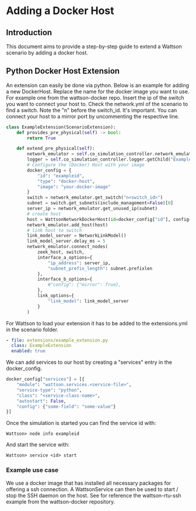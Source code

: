 # Adding a Docker Host

## Introduction

This document aims to provide a step-by-step guide to extend a Wattson scenario by adding a docker host.

## Python Docker Host Extension

An extension can easily be done via python.
Below is an example for adding a new DockerHost.
Replace the name for the docker image you want to use. 
For example one from the wattson-docker repo.
Insert the ip of the switch you want to connect your host to.
Check the network.yml of the scenario to find a switch.
Note the "n" before the switch_id. 
It's important.
You can connect your host to a mirror port by uncommenting the respective line.

```python
class ExampleExtension(ScenarioExtension):
    def provides_pre_physical(self) -> bool:
        return True

    def extend_pre_physical(self):
        network_emulator = self.co_simulation_controller.network_emulator
        logger = self.co_simulation_controller.logger.getChild("ExampleExtension")
        # Configure the (Docker) Host with your image
        docker_config = {
            "id": "exampleid",
            "type": "docker-host",
            "image": "your-docker-image"
        }
        switch = network_emulator.get_switch("n<switch_id>")
        subnet = switch.get_subnets(include_management=False)[0]
        server_ip = network_emulator.get_unused_ip(subnet)
        # create host
        host = WattsonNetworkDockerHost(id=docker_config["id"], config=docker_config)
        network_emulator.add_host(host)
        # link host to switch
        link_model_server = NetworkLinkModel()
        link_model_server.delay_ms = 5
        network_emulator.connect_nodes(
            zeek_host, switch,
            interface_a_options={
                "ip_address": server_ip,
                "subnet_prefix_length": subnet.prefixlen
            },
            interface_b_options={
                #"config": {"mirror": True},
            },
            link_options={
                "link_model": link_model_server
            }
        )
```

For Wattson to load your extension it has to be added to the extensions.yml in the scenario folder.

```yaml
- file: extensions/example_extension.py
  class: ExampleExtension
  enabled: true
```

We can add services to our host by creating a "services" entry in the docker_config.

```python
docker_config["services"] = [{
    "module": "wattson.services.<service-file>",
    "service-type": "python",
    "class": "<service-class-name>",
    "autostart": False,
    "config": {"some-field": "some-value"}
}]
```

Once the simulation is started you can find the service id with:

```shell
Wattson> node info exampleid
```
And start the service with:

```shell
Wattson> service <id> start
```

### Example use case

We use a docker image that has installed all necessary packages for offering a ssh connection.
A WattsonService can then be used to start / stop the SSH daemon on the host.
See for reference the wattson-rtu-ssh example from the wattson-docker repository.